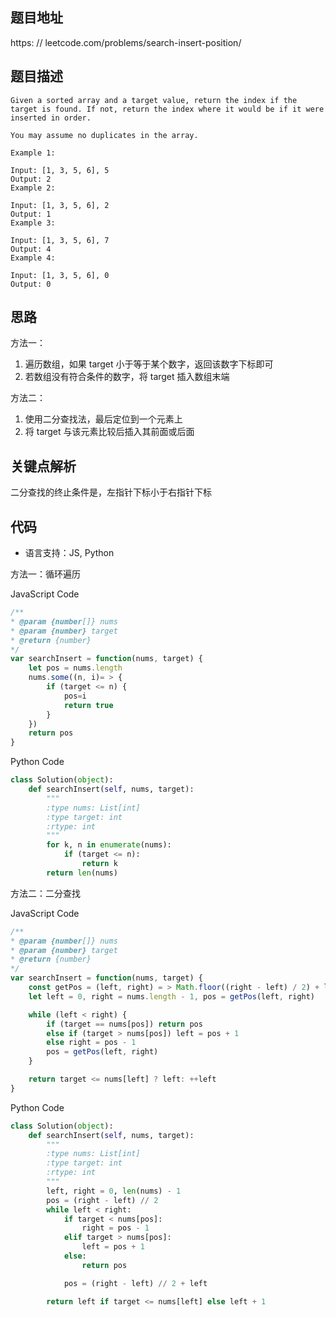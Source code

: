 ## 题目地址
https: // leetcode.com/problems/search-insert-position/

## 题目描述
```
Given a sorted array and a target value, return the index if the target is found. If not, return the index where it would be if it were inserted in order.

You may assume no duplicates in the array.

Example 1:

Input: [1, 3, 5, 6], 5
Output: 2
Example 2:

Input: [1, 3, 5, 6], 2
Output: 1
Example 3:

Input: [1, 3, 5, 6], 7
Output: 4
Example 4:

Input: [1, 3, 5, 6], 0
Output: 0
```

## 思路
方法一：
1. 遍历数组，如果 target 小于等于某个数字，返回该数字下标即可
2. 若数组没有符合条件的数字，将 target 插入数组末端

方法二：
1. 使用二分查找法，最后定位到一个元素上
2. 将 target 与该元素比较后插入其前面或后面


## 关键点解析

二分查找的终止条件是，左指针下标小于右指针下标

## 代码

* 语言支持：JS, Python

方法一：循环遍历

JavaScript Code
```js
/**
* @param {number[]} nums
* @param {number} target
* @return {number}
*/
var searchInsert = function(nums, target) {
    let pos = nums.length
    nums.some((n, i)= > {
        if (target <= n) {
            pos=i
            return true
        }
    })
    return pos
}
```

Python Code
```py
class Solution(object):
    def searchInsert(self, nums, target):
        """
        :type nums: List[int]
        :type target: int
        :rtype: int
        """
        for k, n in enumerate(nums):
            if (target <= n):
                return k
        return len(nums)
```

方法二：二分查找

JavaScript Code
```js
/**
* @param {number[]} nums
* @param {number} target
* @return {number}
*/
var searchInsert = function(nums, target) {
    const getPos = (left, right) = > Math.floor((right - left) / 2) + left
    let left = 0, right = nums.length - 1, pos = getPos(left, right)

    while (left < right) {
        if (target == nums[pos]) return pos
        else if (target > nums[pos]) left = pos + 1
        else right = pos - 1
        pos = getPos(left, right)
    }

    return target <= nums[left] ? left: ++left
}
```

Python Code
```py
class Solution(object):
    def searchInsert(self, nums, target):
        """
        :type nums: List[int]
        :type target: int
        :rtype: int
        """
        left, right = 0, len(nums) - 1
        pos = (right - left) // 2
        while left < right:
            if target < nums[pos]:
                right = pos - 1
            elif target > nums[pos]:
                left = pos + 1
            else:
                return pos

            pos = (right - left) // 2 + left

        return left if target <= nums[left] else left + 1
```
